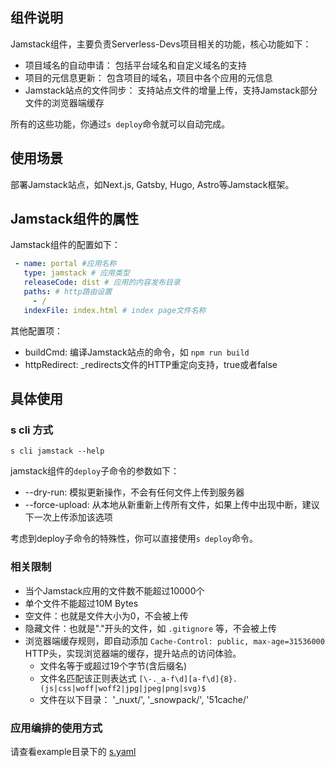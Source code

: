 ## 组件说明

Jamstack组件，主要负责Serverless-Devs项目相关的功能，核心功能如下：

* 项目域名的自动申请： 包括平台域名和自定义域名的支持
* 项目的元信息更新： 包含项目的域名，项目中各个应用的元信息
* Jamstack站点的文件同步： 支持站点文件的增量上传，支持Jamstack部分文件的浏览器端缓存

所有的这些功能，你通过`s deploy`命令就可以自动完成。

## 使用场景

部署Jamstack站点，如Next.js, Gatsby, Hugo, Astro等Jamstack框架。

## Jamstack组件的属性

Jamstack组件的配置如下：

```yaml
 - name: portal #应用名称
   type: jamstack # 应用类型
   releaseCode: dist # 应用的内容发布目录
   paths: # http路由设置
     - /
   indexFile: index.html # index page文件名称
```

其他配置项：

* buildCmd: 编译Jamstack站点的命令，如 `npm run build`
* httpRedirect: _redirects文件的HTTP重定向支持，true或者false

## 具体使用

### s cli 方式

```
s cli jamstack --help
```

jamstack组件的`deploy`子命令的参数如下：

* --dry-run: 模拟更新操作，不会有任何文件上传到服务器
* --force-upload: 从本地从新重新上传所有文件，如果上传中出现中断，建议下一次上传添加该选项

考虑到deploy子命令的特殊性，你可以直接使用`s deploy`命令。

### 相关限制

* 当个Jamstack应用的文件数不能超过10000个
* 单个文件不能超过10M Bytes
* 空文件：也就是文件大小为0，不会被上传
* 隐藏文件：也就是"."开头的文件，如 `.gitignore` 等，不会被上传
* 浏览器端缓存规则，即自动添加 `Cache-Control: public, max-age=31536000` HTTP头，实现浏览器端的缓存，提升站点的访问体验。
    * 文件名等于或超过19个字节(含后缀名)
    * 文件名匹配该正则表达式 `[\-._a-f\d][a-f\d]{8}.(js|css|woff|woff2|jpg|jpeg|png|svg)$`
    * 文件在以下目录： '_nuxt/', '_snowpack/', '51cache/'

### 应用编排的使用方式

请查看example目录下的 [s.yaml](./example/s.yaml)


